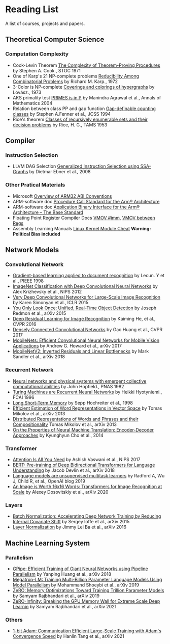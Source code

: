 # Reading List

A list of courses, projects and papers.

## Theoretical Computer Science

### Computation Complexity

- Cook-Levin Theorem [The Complexity of Theorem-Proving Procedures](https://www.inf.unibz.it/~calvanese/teaching/11-12-tc/material/cook-1971-NP-completeness-of-SAT.pdf) by Stephen A. Cook., STOC 1971
- One of Karp's 21 NP-complete problems [Reducibility Among Combinatorial Problems](https://cgi.di.uoa.gr/~sgk/teaching/grad/handouts/karp.pdf) by Richard M. Karp., 1972
- 3-Color is NP-complete [Coverings and colorings of hypergraphs](https://web.cs.elte.hu/~lovasz/scans/covercolor.pdf) by Lovász., 1973
- AKS primality test [PRIMES is in P](https://www.microsoft.com/en-us/research/wp-content/uploads/2016/02/primality_journal.pdf) by Manindra Agrawal et al., Annals of Mathematics 2004
- Relation between class PP and gap function [Gap-definable counting classes](https://www.sciencedirect.com/science/article/pii/S0022000005800248) by Stephen A.Fenner et al., JCSS 1994
- Rice's theorem [Classes of recursively enumerable sets and their decision problems](https://www.ams.org/journals/tran/1953-074-02/S0002-9947-1953-0053041-6/home.html) by Rice, H. G., TAMS 1953

## Compiler

### Instruction Selection

- LLVM DAG Selection [Generalized Instruction Selection using SSA-Graphs](https://llvm.org/pubs/2008-06-LCTES-ISelUsingSSAGraphs.pdf) by Dietmar Ebner et al., 2008

### Other Pratical Materials

- Microsoft [Overview of ARM32 ABI Conventions](https://docs.microsoft.com/en-us/cpp/build/overview-of-arm-abi-conventions?view=msvc-170)
- ARM-software doc [Procedure Call Standard for the Arm® Architecture](https://github.com/ARM-software/abi-aa/blob/60a8eb8c55e999d74dac5e368fc9d7e36e38dda4/aapcs32/aapcs32.rst)
- ARM-software doc [Application Binary Interface for the Arm® Architecture – The Base Standard](https://github.com/ARM-software/abi-aa/blob/60a8eb8c55e999d74dac5e368fc9d7e36e38dda4/bsabi32/bsabi32.rst)
- Floating Point Register Compiler Docs [VMOV #imm](https://developer.arm.com/documentation/ka001136/latest), [VMOV between Regs](https://developer.arm.com/documentation/dui0473/m/vfp-instructions/vmov--between-one-arm-register-and-single-precision-vfp-)
- Assembly Learning Manuals [Linux Kernel Module Cheat](https://cirosantilli.com/linux-kernel-module-cheat/)  **Warning: Political Bias included**

## Network Models

### Convolutional Network

- [Gradient-based learning applied to document recognition](http://yann.lecun.com/exdb/publis/pdf/lecun-01a.pdf) by Lecun. Y et al., PIEEE 1998
- [ImageNet Classification with Deep Convolutional Neural Networks](https://proceedings.neurips.cc/paper/2012/hash/c399862d3b9d6b76c8436e924a68c45b-Abstract.html) by Alex Krizhevsky et al., NIPS 2012
- [Very Deep Convolutional Networks for Large-Scale Image Recognition](https://arxiv.org/abs/1409.1556) by Karen Simonyan et al., ICLR 2015
- [You Only Look Once: Unified, Real-Time Object Detection](https://arxiv.org/abs/1506.02640) by Joseph Redmon et al., arXiv 2015 
- [Deep Residual Learning for Image Recognition](https://www.computer.org/csdl/proceedings-article/cvpr/2016/8851a770/12OmNxvwoXv) by Kaiming He, et al., CVPR 2016
- [Densely Connected Convolutional Networks](https://arxiv.org/abs/1608.06993) by Gao Huang et al., CVPR 2017
- [MobileNets: Efficient Convolutional Neural Networks for Mobile Vision Applications](https://arxiv.org/abs/1704.04861) by Andrew G. Howard et al., arXiv 2017
- [MobileNetV2: Inverted Residuals and Linear Bottlenecks](https://arxiv.org/abs/1801.04381) by Mark Sandler et al., arXiv 2018

### Recurrent Network

- [Neural networks and physical systems with emergent collective computational abilities](https://www.ncbi.nlm.nih.gov/pmc/articles/PMC346238/) by John Hopfield.,  PNAS 1982
- [Turing Machines are Recurrent Neural Networks](http://citeseerx.ist.psu.edu/viewdoc/summary?doi=10.1.1.49.5161) by Heikki Hyotyniemi., FCAI 1996
- [Long Short-Term Memory](https://www.researchgate.net/publication/13853244_Long_Short-term_Memory) by Sepp Hochreiter et al., 1998
- [Efficient Estimation of Word Representations in Vector Space](https://arxiv.org/abs/1301.3781) by Tomas Mikolov et al., arXiv 2013
- [Distributed Representations of Words and Phrases and their Compositionality](https://arxiv.org/abs/1310.4546) Tomas Mikolov et al., arXiv 2013
- [On the Properties of Neural Machine Translation: Encoder-Decoder Approaches](https://arxiv.org/abs/1409.1259) by Kyunghyun Cho et al., 2014

### Transformer

- [Attention Is All You Need](https://proceedings.neurips.cc/paper/2017/file/3f5ee243547dee91fbd053c1c4a845aa-Paper.pdf) by Ashish Vaswani et al., NIPS 2017
- [BERT: Pre-training of Deep Bidirectional Transformers for Language Understanding](https://arxiv.org/abs/1810.04805) by Jacob Devlin et al., arXiv 2018
- [Language models are unsupervised multitask learners](https://d4mucfpksywv.cloudfront.net/better-language-models/language-models.pdf) by Radford A, Wu J, Child R, et al., OpenAI blog 2019
- [An Image is Worth 16x16 Words: Transformers for Image Recognition at Scale](https://arxiv.org/abs/2010.11929) by Alexey Dosovitskiy et al., arXiv 2020

### Layers

- [Batch Normalization: Accelerating Deep Network Training by Reducing Internal Covariate Shift](https://arxiv.org/abs/1502.03167) by Sergey loffe et al., arXiv 2015
- [Layer Normalization](https://arxiv.org/abs/1607.06450) by Jimmy Lei Ba et al., arXiv 2016

## Machine Learning System

### Parallelism

- [GPipe: Efficient Training of Giant Neural Networks using Pipeline Parallelism](https://arxiv.org/abs/1811.06965) by Yanping Huang et al., arXiv 2018
- [Megatron-LM: Training Multi-Billion Parameter Language Models Using Model Parallelism](https://arxiv.org/abs/1909.08053) by Mohammand Shoeybi et al., arXiv 2019
- [ZeRO: Memory Optimizations Toward Training Trillion Parameter Models](https://arxiv.org/abs/1910.02054) by Samyam Rajbhandari et al., arXiv 2019
- [ZeRO-Infinity: Breaking the GPU Memory Wall for Extreme Scale Deep Learnin](https://arxiv.org/abs/2104.07857) by Samyam Rajbhandari et al., arXiv 2021

### Others

- [1-bit Adam: Communication Efficient Large-Scale Training with Adam's Convergence Speed](https://arxiv.org/abs/2102.02888) by Hanlin Tang et al., arXiv 2021
